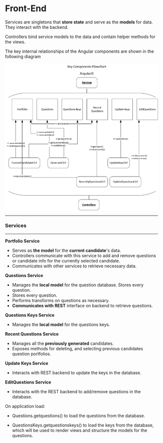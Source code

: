 # Front-End
Services are singletons that **store state** and serve as the **models** for data. They interact with the backend.

Controllers bind service models to the data and contain helper methods for the views.

The key internal relationships of the Angular components are shown in the following diagram



![Alt text](../images/FEarch-flowchart.jpg)

- - -

### Services
- - -

**Portfolio Service**
* Serves as **the model** for the **current candidate**'s data.
* Controllers communicate with this service to add and remove questions or candidate info for the currently selected candidate.
* Communicates with other services to retrieve necessary data.

**Questions Service**
* Manages the **local model** for the question database. Stores every question.
* Stores every question.
* Performs transforms on questions as necessary.
* **Communicates with REST** interface on backend to retrieve questions.

**Questions Keys Service**
* Manages the **local model** for the questions keys.

**Recent Questions Service**
* Manages all the **previously generated** candidates.
* Exposes methods for deleting, and selecting previous candidates question portfolios.

**Update Keys Service**
* Interacts with REST backend to update the keys in the database.

**EditQuestions Service**
* Interacts with the REST backend to add/remove questions in the database.

On application load:

* Questions.getquestions() to load the questions from the database.

* QuestionsKeys.getquestionskeys() to load the keys from the database, which will be used to render views and structure the models for the questions.
